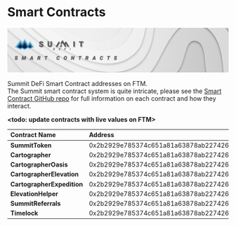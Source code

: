 # Smart Contracts

![](../.gitbook/assets/smart-contracts-masthead.jpg)

Summit DeFi Smart Contract addresses on FTM.  
The Summit smart contract system is quite intricate, please see the [Smart Contract GitHub repo](https://github.com/summit-defi/summit-contracts) for full information on each contract and how they interact.  
  
**&lt;todo: update contracts with live values on FTM&gt;**

| **Contract Name** | Address | Ftmscan |
| :--- | :--- | :--- |
| **SummitToken** | 0x2b2929e785374c651a81a63878ab22742656dcdd | [🔗](https://ftmscan.com/address/0x2b2929e785374c651a81a63878ab22742656dcdd#code) |
| **Cartographer** | 0x2b2929e785374c651a81a63878ab22742656dcdd | [🔗](https://ftmscan.com/address/0x2b2929e785374c651a81a63878ab22742656dcdd#code) |
| **CartographerOasis** | 0x2b2929e785374c651a81a63878ab22742656dcdd | [🔗](https://ftmscan.com/address/0x2b2929e785374c651a81a63878ab22742656dcdd#code) |
| **CartographerElevation** | 0x2b2929e785374c651a81a63878ab22742656dcdd | [🔗](https://ftmscan.com/address/0x2b2929e785374c651a81a63878ab22742656dcdd#code) |
| **CartographerExpedition** | 0x2b2929e785374c651a81a63878ab22742656dcdd | [🔗](https://ftmscan.com/address/0x2b2929e785374c651a81a63878ab22742656dcdd#code) |
| **ElevationHelper** | 0x2b2929e785374c651a81a63878ab22742656dcdd | [🔗](https://ftmscan.com/address/0x2b2929e785374c651a81a63878ab22742656dcdd#code) |
| **SummitReferrals** | 0x2b2929e785374c651a81a63878ab22742656dcdd | [🔗](https://ftmscan.com/address/0x2b2929e785374c651a81a63878ab22742656dcdd#code) |
| **Timelock** | 0x2b2929e785374c651a81a63878ab22742656dcdd | [🔗](https://ftmscan.com/address/0x2b2929e785374c651a81a63878ab22742656dcdd#code) |

